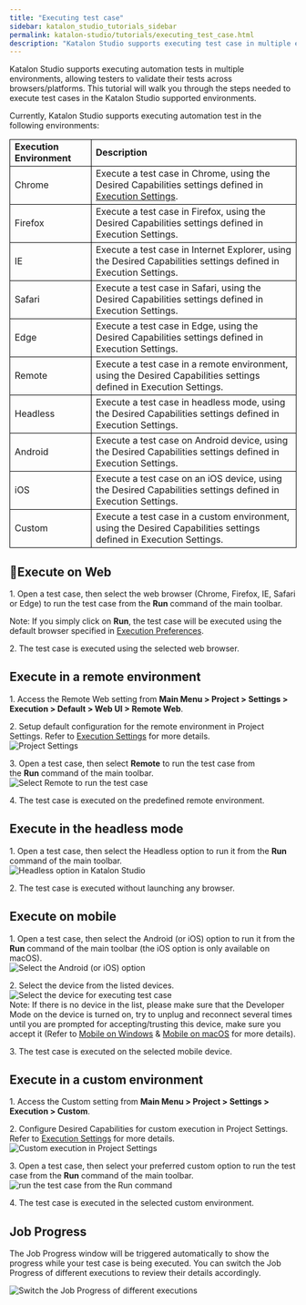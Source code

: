 ```yaml
---
title: "Executing test case"
sidebar: katalon_studio_tutorials_sidebar
permalink: katalon-studio/tutorials/executing_test_case.html
description: "Katalon Studio supports executing test case in multiple environments, allowing testers to validate their tests across browsers/platforms."
---
```

[](#)

Katalon Studio supports executing automation tests in multiple environments, allowing testers to validate their tests across browsers/platforms. This tutorial will walk you through the steps needed to execute test cases in the Katalon Studio supported environments.  

Currently, Katalon Studio supports executing automation test in the following environments:

<table><tbody><tr><td style="border: 1px solid black; text-align: left;"><b>Execution Environment</b></td><td style="border: 1px solid black; text-align: left;"><b>Description</b></td></tr><tr style="text-align: center; border: 1px solid black;"><td style="border: 1px solid black; text-align: left;"><span style="font-weight: 400;">Chrome</span></td><td style="border: 1px solid black; text-align: left;"><span style="font-weight: 400;">Execute a test case in Chrome, using the Desired Capabilities settings defined in </span><a href="https://docs.katalon.com/display/KD/Execution+Settings" target="_blank" rel="noopener noreferrer"><span style="font-weight: 400;">Execution Settings</span></a><span style="font-weight: 400;">.</span></td></tr><tr><td style="border: 1px solid black; text-align: left;"><span style="font-weight: 400;">Firefox</span></td><td style="border: 1px solid black; text-align: left;"><span style="font-weight: 400;">Execute a test case in Firefox, using the Desired Capabilities settings defined in </span><span style="font-weight: 400;">Execution Settings</span><span style="font-weight: 400;">.</span></td></tr><tr><td style="border: 1px solid black; text-align: left;"><span style="font-weight: 400;">IE</span></td><td style="border: 1px solid black; text-align: left;"><span style="font-weight: 400;">Execute a test case in Internet Explorer, using the Desired Capabilities settings defined in </span><span style="font-weight: 400;">Execution Settings</span><span style="font-weight: 400;">.</span></td></tr><tr><td style="border: 1px solid black; text-align: left;"><span style="font-weight: 400;">Safari</span></td><td style="border: 1px solid black; text-align: left;"><span style="font-weight: 400;">Execute a test case in Safari, using the Desired Capabilities settings defined in </span><span style="font-weight: 400;">Execution Settings</span><span style="font-weight: 400;">.</span></td></tr><tr><td style="border: 1px solid black; text-align: left;"><span style="font-weight: 400;">Edge</span></td><td style="border: 1px solid black; text-align: left;"><span style="font-weight: 400;">Execute a test case in Edge, using the Desired Capabilities settings defined in </span><span style="font-weight: 400;">Execution Settings</span><span style="font-weight: 400;">.</span></td></tr><tr><td style="border: 1px solid black; text-align: left;"><span style="font-weight: 400;">Remote</span></td><td style="border: 1px solid black; text-align: left;"><span style="font-weight: 400;">Execute a test case in a remote environment, using the Desired Capabilities settings defined in </span><span style="font-weight: 400;">Execution Settings</span><span style="font-weight: 400;">.</span></td></tr><tr><td style="border: 1px solid black; text-align: left;"><span style="font-weight: 400;">Headless</span></td><td style="border: 1px solid black; text-align: left;"><span style="font-weight: 400;">Execute a test case in headless mode, using the Desired Capabilities settings defined in </span><span style="font-weight: 400;">Execution Settings</span><span style="font-weight: 400;">.</span></td></tr><tr><td style="border: 1px solid black; text-align: left;"><span style="font-weight: 400;">Android</span></td><td style="border: 1px solid black; text-align: left;"><span style="font-weight: 400;">Execute a test case on Android device, using the Desired Capabilities settings defined in </span><span style="font-weight: 400;">Execution Settings</span><span style="font-weight: 400;">.</span></td></tr><tr><td style="border: 1px solid black; text-align: left;"><span style="font-weight: 400;">iOS</span></td><td style="border: 1px solid black; text-align: left;"><span style="font-weight: 400;">Execute a test case on an iOS device, using the Desired Capabilities settings defined in </span><span style="font-weight: 400;">Execution Settings</span><span style="font-weight: 400;">.</span></td></tr><tr><td style="border: 1px solid black; text-align: left;"><span style="font-weight: 400;">Custom</span></td><td style="border: 1px solid black; text-align: left;"><span style="font-weight: 400;">Execute a test case in a custom environment, using the Desired Capabilities settings defined in </span><span style="font-weight: 400;">Execution Settings</span><span style="font-weight: 400;">.</span></td></tr></tbody></table>

Execute on Web
---------------

1\. Open a test case, then select the web browser (Chrome, Firefox, IE, Safari or Edge) to run the test case from the **Run** command of the main toolbar.

Note: If you simply click on **Run**, the test case will be executed using the default browser specified in [Execution Preferences](https://docs.katalon.com/pages/viewpage.action?pageId=3179873).

2\. The test case is executed using the selected web browser.

Execute in a remote environment
-------------------------------

1\. Access the Remote Web setting from **Main Menu > Project > Settings > Execution > Default > Web UI > Remote Web**.

2\. Setup default configuration for the remote environment in Project Settings. Refer to [Execution Settings](https://docs.katalon.com/display/KD/Execution+Settings) for more details.  
![Project Settings](../../images/katalon-studio/tutorials/executing_test_case/Execution-Settings.png)

3\. Open a test case, then select **Remote** to run the test case from the **Run** command of the main toolbar.  
![Select Remote to run the test case](../../images/katalon-studio/tutorials/executing_test_case/select-Remote.png)  

4\. The test case is executed on the predefined remote environment.

Execute in the headless mode
----------------------------

1\. Open a test case, then select the Headless option to run it from the **Run** command of the main toolbar.  
![Headless option in Katalon Studio](../../images/katalon-studio/tutorials/executing_test_case/select-the-Headless.png)

2\. The test case is executed without launching any browser.

Execute on mobile
-----------------

1\. Open a test case, then select the Android (or iOS) option to run it from the **Run** command of the main toolbar (the iOS option is only available on macOS).  
![Select the Android (or iOS) option](../../images/katalon-studio/tutorials/executing_test_case/select-the-Android.png)

2\. Select the device from the listed devices.  
![Select the device for executing test case](../../images/katalon-studio/tutorials/executing_test_case/Select-the-device.png)  
Note: If there is no device in the list, please make sure that the Developer Mode on the device is turned on, try to unplug and reconnect several times until you are prompted for accepting/trusting this device, make sure you accept it (Refer to [Mobile on Windows](https://docs.katalon.com/display/KD/Mobile+on+Windows) & [Mobile on macOS](https://docs.katalon.com/display/KD/Mobile+on+macOS) for more details).

3\. The test case is executed on the selected mobile device.

Execute in a custom environment
-------------------------------

1\. Access the Custom setting from **Main Menu > Project > Settings > Execution > Custom**.

2\. Configure Desired Capabilities for custom execution in Project Settings. Refer to [Execution Settings](https://docs.katalon.com/display/KD/Execution+Settings) for more details.  
![Custom execution in Project Settings](../../images/katalon-studio/tutorials/executing_test_case/Execution-Settings-2.png)

3\. Open a test case, then select your preferred custom option to run the test case from the **Run** command of the main toolbar.  
![run the test case from the Run command](../../images/katalon-studio/tutorials/executing_test_case/select-your-preferred-custom.png)

4\. The test case is executed in the selected custom environment.

Job Progress
------------

The Job Progress window will be triggered automatically to show the progress while your test case is being executed. You can switch the Job Progress of different executions to review their details accordingly.

![Switch the Job Progress of different executions](../../images/katalon-studio/tutorials/executing_test_case/Job-progress.png)

[](#modal-id-popup)